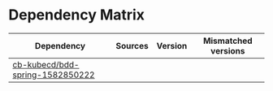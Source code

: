 # Dependency Matrix

Dependency | Sources | Version | Mismatched versions
---------- | ------- | ------- | -------------------
[cb-kubecd/bdd-spring-1582850222](https://github.com/cb-kubecd/bdd-spring-1582850222.git) |  | []() | 
